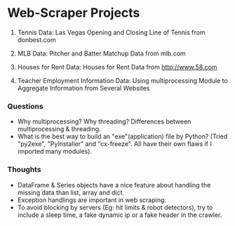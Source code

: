 # Web-Scraper Projects

1. Tennis Data:
Las Vegas Opening and Closing Line of Tennis from donbest.com

2. MLB Data:
Pitcher and Batter Matchup Data from mlb.com

2. Houses for Rent Data:
Houses for Rent Data from http://www.58.com

4. Teacher Employment Information Data: 
Using multiprocessing Module to Aggregate Information from Several Websites

### Questions
* Why multiprocessing? Why threading? Differences between multiprocessing & threading.
* What is the best way to build an "exe"(application) file by Python? (Tried "py2exe", "PyInstaller" and "cx-freeze". All have their own flaws if I imported many modules).

### Thoughts
* DataFrame & Series objects have a nice feature about handling the missing data than list, array and dict.
* Exception handlings are important in web scraping.
* To avoid blocking by servers (Eg: hit limits & robot detectors), try to include a sleep time, a fake dynamic ip or a fake header in the crawler.
